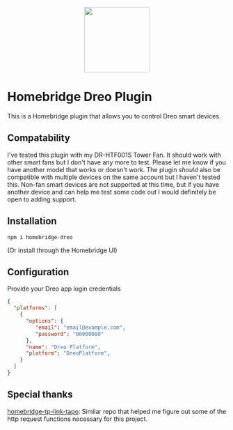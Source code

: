 
<p align="center">

<img src="https://play-lh.googleusercontent.com/8qg4gA2ZhxBNPPSlp3zT4Z54Meh-emx-JXs8M0H78_4ExRA1qE0aNpO00bI_2lbWo5g=w480-h960-rw" width="150">

</p>


# Homebridge Dreo Plugin

This is a Homebridge plugin that allows you to control Dreo smart devices.

## Compatability
I've tested this plugin with my DR-HTF001S Tower Fan. It should work with other smart fans but I don't have any more to test. Please let me know if you have another model that works or doesn't work. The plugin *should* also be compatible with multiple devices on the same account but I haven't tested this. Non-fan smart devices are not supported at this time, but if you have another device and can help me test some code out I would definitely be open to adding support.

## Installation
```
npm i homebridge-dreo
```
(Or install through the Homebridge UI)

## Configuration
Provide your Dreo app login credentials
```json
{
  "platforms": [
    {
      "options": {
         "email": "email@example.com",
         "password": "00000000"
      },
      "name": "Dreo Platform",
      "platform": "DreoPlatform",
    }
  ]
}
```

## Special thanks
[homebridge-tp-link-tapo](https://github.com/RaresAil/homebridge-tp-link-tapo): Similar repo that helped me figure out some of the http request functions necessary for this project.
